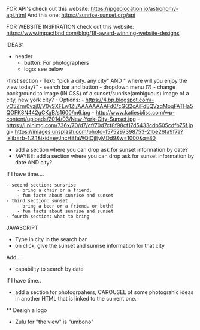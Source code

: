 FOR API's
check out this website: https://ipgeolocation.io/astronomy-api.html
And this one: https://sunrise-sunset.org/api


FOR WEBSITE INSPIRATION
check out this website: https://www.impactbnd.com/blog/18-award-winning-website-designs 


IDEAS:

- header 
    - button: For photographers
    - logo: see below  

-first section
    - Text: "pick a city. any city" AND " where will you enjoy the view today?"
    - search bar and button 
    - dropdown menu (?)
    - change background to image (IN CSS) of a sunset/sunrise(ambiguous) image of a city, new york city?
    - Options:
        -  https://4.bp.blogspot.com/-vO5Zrm0vzj0/V0ySXFLw1ZI/AAAAAAAAFd0/cGQ2cAiFdEQVzqMoqFATHa5QOFK8N442gCKgB/s1600/m6.jpg
        - http://www.katiesbliss.com/wp-content/uploads/2014/03/New-York-City-Sunset.jpg
        - https://i.pinimg.com/736x/70/d7/cf/70d7cf8f98cf17d5433cdb505cdfb75f.jpg
        - https://images.unsplash.com/photo-1575297398753-21be26fa9f7a?ixlib=rb-1.2.1&ixid=eyJhcHBfaWQiOjEyMDd9&w=1000&q=80

- add a section where you can drop ask for sunset information by date?
- MAYBE: add a section where you can drop ask for sunset information by date AND city?


If I have time.... 

    - second section: sunsrise
        - bring a chair or a friend. 
        - fun facts about sunrise and sunset
    - third section: sunset 
        - bring a beer or a friend. or both! 
        - fun facts about sunrise and sunset
    - fourth section: what to bring


JAVASCRIPT  

- Type in city in the search bar
- on click, give the sunset and sunrise information for that city 

Add...
- capability to search by date 

If I have time..
- add a section for photogrpahers, CAROUSEL of some photograhic ideas in another HTML that is linked to the current one. 


** Design a logo
- Zulu for "the view" is "umbono"

